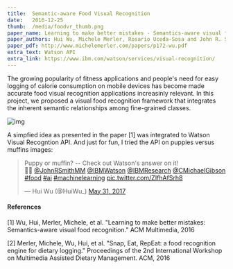 ```yaml
---
title:  Semantic-aware Food Visual Recognition
date:   2016-12-25
thumb:  /media/foodvr_thumb.png
paper_name: Learning to make better mistakes - Semantics-aware visual food recognition, ACM Multimedia, 2016
paper_authors: Hui Wu, Michele Merler, Rosario Uceda-Sosa and John R. Smith
paper_pdf: http://www.michelemerler.com/papers/p172-wu.pdf
extra_text: Watson API 
extra_link: https://www.ibm.com/watson/services/visual-recognition/
---
```


The growing popularity of fitness applications and people's need for
easy logging of calorie consumption on mobile devices has
become made accurate food visual recognition applications increasinly relevant.
In this project, we proposed a visual food recognition framework that integrates
the inherent semantic relationships among fine-grained classes. 

<!--more-->

<img alt="img" src="{{site.baseurl}}/media/foodvr.png">

A simpfied idea as presented in the paper [1] was integrated to Watson Visual
Recogntion API. And just for fun, I tried the API on puppies versus muffins 
images:

<blockquote class="twitter-tweet tw-align-center" data-lang="en"><p lang="en" dir="ltr">Puppy or muffin? -- Check out Watson&#39;s answer on it! <br>🤜🤛 <a href="https://twitter.com/JohnRSmithMM?ref_src=twsrc%5Etfw">@JohnRSmithMM</a> <a href="https://twitter.com/IBMWatson?ref_src=twsrc%5Etfw">@IBMWatson</a> <a href="https://twitter.com/IBMResearch?ref_src=twsrc%5Etfw">@IBMResearch</a> <a href="https://twitter.com/CMichaelGibson?ref_src=twsrc%5Etfw">@CMichaelGibson</a> <a href="https://twitter.com/hashtag/food?src=hash&amp;ref_src=twsrc%5Etfw">#food</a> <a href="https://twitter.com/hashtag/ai?src=hash&amp;ref_src=twsrc%5Etfw">#ai</a> <a href="https://twitter.com/hashtag/machinelearning?src=hash&amp;ref_src=twsrc%5Etfw">#machinelearning</a> <a href="https://t.co/ZIfhAfSrh8">pic.twitter.com/ZIfhAfSrh8</a></p>&mdash; Hui Wu (@HuiWu_) <a href="https://twitter.com/HuiWu_/status/869902718210646016?ref_src=twsrc%5Etfw">May 31, 2017</a></blockquote>
<script async src="https://platform.twitter.com/widgets.js" charset="utf-8"></script>


#### References

[1] Wu, Hui, Merler, Michele, et al. "Learning to make better mistakes: Semantics-aware visual food recognition." ACM Multimedia, 2016

[2] Merler, Michele, Wu, Hui, et al. "Snap, Eat, RepEat: a food recognition engine for dietary logging." Proceedings of the 2nd International Workshop on Multimedia Assisted Dietary Management. ACM, 2016





